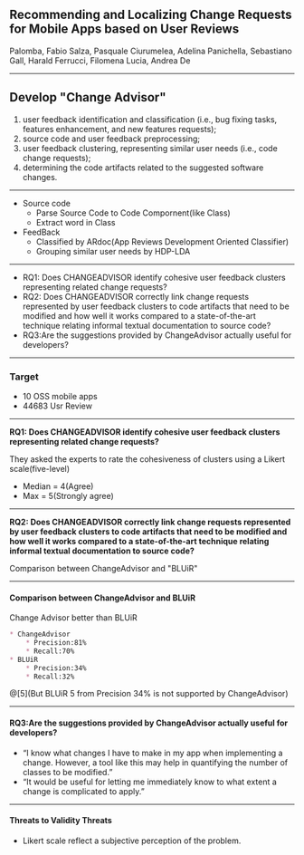 ## Recommending and Localizing Change Requests for Mobile Apps based on User Reviews
Palomba, Fabio
Salza, Pasquale
Ciurumelea, Adelina
Panichella, Sebastiano
Gall, Harald
Ferrucci, Filomena
Lucia, Andrea De

<!--研究者は、
モバイルアプリの維持と発展に役立つユーザーレビューから情報を抽出します。ただし、ほとんどのユーザーは、特定のキーワード（バグ、機能など）に基づいてユーザーレビューを自動的に分類するだけです。さらに、ユーザのフィードバックを変更するソースコードコンポーネントにリンクするためのサポートを提供していないため、手作業で時間がかかり、エラーを起こしやすいタスクが必要です。本稿では、ユーザレビューに含まれる文章の構造、意味、感情を分析して、メンテナンスの観点から有用な（ユーザの）フィードバックを抽出し、開発者にソフトウェア成果物の変更を推奨する新しいアプローチであるCHANGEADVISORを紹介する。それは自然言語処理とクラスタリングアルゴリズムに依存して、同様のユーザーのニーズや変更の提案に関するユーザーレビューをグループ化します。次に、テキストベースの発見的手法を使用して、推奨されるソフトウェアの変更に従って保守が必要なコード成果物を決定します。 10のオープンソースモバイルアプリとその元の開発者の44683人のユーザーレビューで行われた定量的および定性的な調査では、（i）同様のユーザー変更要求をクラスタリングし、（ii）影響を受けたコードコンポーネントを特定することでCHANGEADVISOR提案された変更。さらに、得られた結果は、CHANGEADVISORが、ユーザフィードバッククラスタをソースコードにリンクするベースラインアプローチよりも正確であることを示しています-->

---

## Develop "Change Advisor"
1. user feedback identification and classification (i.e., bug fixing tasks, features enhancement, and new features requests);
2. source code and user feedback preprocessing; 
3. user feedback clustering, representing similar user needs (i.e., code change requests);
4. determining the code artifacts related to the suggested software changes.

<!--1）ユーザフィードバックの識別および分類（すなわち、バグ修正タスク、機能拡張、および新機能要求）。
2）ソースコードとユーザフィードバックの前処理。 
3）同様のユーザニーズ（すなわち、コード変更要求）を表すユーザフィードバッククラスタリング。
4）提案されたソフトウェア変更に関連するコードアーチファクトを決定する。-->

---
* Source code
    * Parse Source Code to Code Compornent(like Class)
    * Extract word in Class
* FeedBack
    * Classified by ARdoc(App Reviews Development Oriented Classifier)
    * Grouping similar user needs by HDP-LDA<!-- トピックの推定を行う -->
---

* RQ1: Does CHANGEADVISOR identify cohesive user feedback clusters representing related change requests?
* RQ2: Does CHANGEADVISOR correctly link change requests represented by user feedback clusters to code artifacts that need to be modified and how well it works compared to a state-of-the-art technique relating informal textual documentation to source code?
* RQ3:Are the suggestions provided by ChangeAdvisor actually useful for developers?

<!-- RQ1：CHANGEADVISORは、関連する変更要求を表す一貫性のあるユーザーフィードバッククラスタを識別しますか？
•RQ2：CHANGEADVISORは、ユーザーフィードバッククラスターによって表される変更要求を、変更する必要があるコード成果物に正しくリンクするか、インフォーマルなテキスト文書をソースコードに関連付ける最先端の技術と比較してどれくらいうまく機能しますか？
* 提案が有益であったか？
-->

---

### Target
* 10 OSS mobile apps
* 44683 Usr Review

---

**RQ1: Does CHANGEADVISOR identify cohesive user feedback clusters representing related change requests?**

They asked the experts to rate<!-- ５年以上 --> the cohesiveness of clusters using a Likert scale(five-level)

* Median = 4(Agree)
* Max = 5(Strongly agree)

<!--リッカート尺度
全く同意できない
同意できない
どちらともいえない
同意できる
非常に同意できる-->

---

**RQ2: Does CHANGEADVISOR correctly link change requests represented by user feedback clusters to code artifacts that need to be modified and how well it works compared to a state-of-the-art technique relating informal textual documentation to source code?**

Comparison between ChangeAdvisor and "BLUiR"

---
#### Comparison between ChangeAdvisor and BLUiR

Change Advisor better than BLUiR
```markdown
* ChangeAdvisor
    * Precision:81%
    * Recall:70%
* BLUiR
    * Precision:34%
    * Recall:32%
```
@[5](But BLUiR 5 from Precision 34% is not supported  by ChangeAdvisor)

---

#### RQ3:Are the suggestions provided by ChangeAdvisor actually useful for developers?

* “I know what changes I have to make in my app when implementing a change. However, a tool like this may help in quantifying the number of classes to be modified.”
* “It would be useful for letting me immediately know to what extent a change is complicated to apply.”

---
#### Threats to Validity Threats

* Likert scale reflect a subjective perception of the problem.